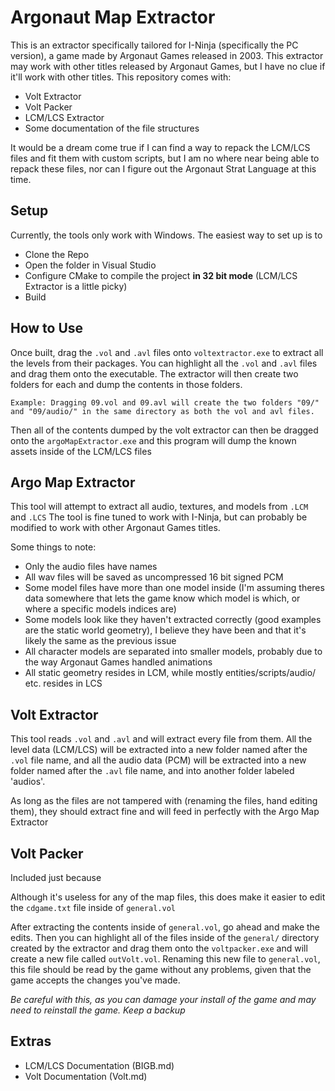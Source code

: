 # Argonaut Map Extractor
This is an extractor specifically tailored for I-Ninja (specifically the PC version), a game made by Argonaut Games released in 2003. This extractor may work with other titles released by Argonaut Games, but I have no clue if it'll work with other titles. This repository comes with:
* Volt Extractor
* Volt Packer
* LCM/LCS Extractor
* Some documentation of the file structures

It would be a dream come true if I can find a way to repack the LCM/LCS files and fit them with custom scripts, but I am no where near being able to repack these files, nor can I figure out the Argonaut Strat Language at this time.

## Setup
Currently, the tools only work with Windows. The easiest way to set up is to
* Clone the Repo
* Open the folder in Visual Studio
* Configure CMake to compile the project **in 32 bit mode** (LCM/LCS Extractor is a little picky)
* Build
## How to Use
Once built, drag the `.vol` and `.avl` files onto `voltextractor.exe` to extract all the levels from their packages. You can highlight all the `.vol` and `.avl` files and drag them onto the executable. 
The extractor will then create two folders for each and dump the contents in those folders.

`Example:
Dragging 09.vol and 09.avl will create the two folders "09/" and "09/audio/" in the same directory as both the vol and avl files. `

Then all of the contents dumped by the volt extractor can then be dragged onto the `argoMapExtractor.exe` and this program will dump the known assets inside of the LCM/LCS files

## Argo Map Extractor
This tool will attempt to extract all audio, textures, and models from `.LCM` and `.LCS`
The tool is fine tuned to work with I-Ninja, but can probably be modified to work with other Argonaut Games titles.

Some things to note:
* Only the audio files have names
* All wav files will be saved as uncompressed 16 bit signed PCM
* Some model files have more than one model inside (I'm assuming theres data somewhere that lets the game know which model is which, or where a specific models indices are)
* Some models look like they haven't extracted correctly (good examples are the static world geometry), I believe they have been and that it's likely the same as the previous issue
* All character models are separated into smaller models, probably due to the way Argonaut Games handled animations
* All static geometry resides in LCM, while mostly entities/scripts/audio/ etc. resides in LCS
## Volt Extractor
This tool reads `.vol` and `.avl` and will extract every file from them.
All the level data (LCM/LCS) will be extracted into a new folder named after the `.vol` file name, and all the audio data (PCM) will be extracted into a new folder named after the `.avl` file name, and into another folder labeled 'audios'.

As long as the files are not tampered with (renaming the files, hand editing them), they should extract fine and will feed in perfectly with the Argo Map Extractor
## Volt Packer
Included just because

Although it's useless for any of the map files, this does make it easier to edit the `cdgame.txt` file inside of `general.vol`

After extracting the contents inside of `general.vol`, go ahead and make the edits. Then you can highlight all of the files inside of the `general/` directory created by the extractor and drag them onto the `voltpacker.exe` and will create a new file called `outVolt.vol`. Renaming this new file to `general.vol`, this file should be read by the game without any problems, given that the game accepts the changes you've made.

*Be careful with this, as you can damage your install of the game and may need to reinstall the game. Keep a backup*

## Extras
* LCM/LCS Documentation (BIGB.md)
* Volt Documentation (Volt.md)


